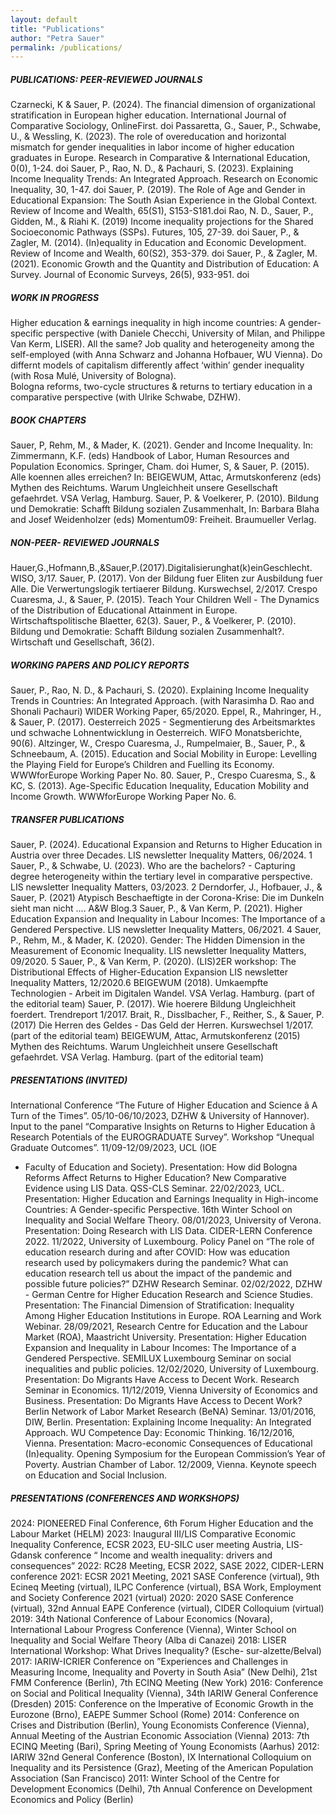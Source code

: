 ```yaml
---
layout: default
title: "Publications"
author: "Petra Sauer"
permalink: /publications/
---
```



##### PUBLICATIONS: PEER-REVIEWED JOURNALS
Czarnecki, K & Sauer, P. (2024). The financial dimension of organizational stratification in European higher education. International Journal of Comparative Sociology, OnlineFirst. doi
Passaretta, G., Sauer, P., Schwabe, U., & Wessling, K. (2023). The role of overeducation and horizontal mismatch for gender inequalities in labor income of higher education graduates in Europe. Research in Comparative & International Education, 0(0), 1-24. doi
Sauer, P., Rao, N. D., & Pachauri, S. (2023). Explaining Income Inequality Trends: An Integrated Approach. Research on Economic Inequality, 30, 1-47. doi
Sauer, P. (2019). The Role of Age and Gender in Educational Expansion: The South Asian Experience in the Global Context. Review of Income and Wealth, 65(S1), S153-S181.doi
Rao, N. D., Sauer, P., Gidden, M., & Riahi K. (2019) Income inequality projections for the Shared Socioeconomic Pathways (SSPs). Futures, 105, 27-39. doi
Sauer, P., & Zagler, M. (2014). (In)equality in Education and Economic Development. Review of Income and Wealth, 60(S2), 353-379. doi
Sauer, P., & Zagler, M. (2021). Economic Growth and the Quantity and Distribution of Education: A Survey. Journal of Economic Surveys, 26(5), 933-951. doi

##### WORK IN PROGRESS
Higher education & earnings inequality in high income countries: A gender- specific perspective (with Daniele Checchi, University of Milan, and Philippe Van Kerm, LISER).
All the same? Job quality and heterogeneity among the self-employed (with Anna Schwarz and Johanna Hofbauer, WU Vienna).
Do differnt models of capitalism differently affect ‘within’ gender inequality
(with Rosa Mulé, University of Bologna).  
Bologna reforms, two-cycle structures & returns to tertiary education in a comparative perspective (with Ulrike Schwabe, DZHW).

##### BOOK CHAPTERS
Sauer, P, Rehm, M., & Mader, K. (2021). Gender and Income Inequality. In: Zimmermann, K.F. (eds) Handbook of Labor, Human Resources and Population Economics. Springer, Cham. doi
Humer, S, & Sauer, P. (2015). Alle koennen alles erreichen? In: BEIGEWUM, Attac, Armutskonferenz (eds) Mythen des Reichtums. Warum Ungleichheit unsere Gesellschaft gefaehrdet. VSA Verlag, Hamburg.
Sauer, P. & Voelkerer, P. (2010). Bildung und Demokratie: Schafft Bildung sozialen Zusammenhalt, In: Barbara Blaha and Josef Weidenholzer (eds) Momentum09: Freiheit. Braumueller Verlag.

##### NON-PEER- REVIEWED JOURNALS
Hauer,G.,Hofmann,B.,&Sauer,P.(2017).Digitalisierunghat(k)einGeschlecht. WISO, 3/17.
Sauer, P. (2017). Von der Bildung fuer Eliten zur Ausbildung fuer Alle. Die Verwertungslogik tertiaerer Bildung. Kurswechsel, 2/2017.
Crespo Cuaresma, J., & Sauer, P. (2015). Teach Your Children Well - The Dynamics of the Distribution of Educational Attainment in Europe. Wirtschaftspolitische Blaetter, 62(3).
Sauer, P., & Voelkerer, P. (2010). Bildung und Demokratie: Schafft Bildung sozialen Zusammenhalt?. Wirtschaft und Gesellschaft, 36(2).


##### WORKING PAPERS AND POLICY REPORTS
Sauer, P., Rao, N. D., & Pachauri, S. (2020). Explaining Income Inequality Trends in Countries: An Integrated Approach. (with Narasimha D. Rao and Shonali Pachauri) WIDER Working Paper, 65/2020.
Eppel, R., Mahringer, H., & Sauer, P. (2017). Oesterreich 2025 - Segmentierung des Arbeitsmarktes und schwache
Lohnentwicklung in Oesterreich. WIFO Monatsberichte, 90(6).
Altzinger, W., Crespo Cuaresma, J., Rumpelmaier, B., Sauer, P., & Schneebaum, A. (2015). Education and Social Mobility in Europe: Levelling the Playing Field for Europe’s Children and Fuelling its Economy. WWWforEurope Working Paper No. 80.
Sauer, P., Crespo Cuaresma, S., & KC, S. (2013). Age-Specific Education Inequality, Education Mobility and Income Growth. WWWforEurope Working Paper No. 6.

 
##### TRANSFER PUBLICATIONS
Sauer, P. (2024). Educational Expansion and Returns to Higher Education in Austria over three Decades. LIS newsletter Inequality Matters, 06/2024. 1
Sauer, P., & Schwabe, U. (2023). Who are the bachelors? - Capturing degree heterogeneity within the tertiary level in comparative perspective. LIS newsletter Inequality Matters, 03/2023. 2
Derndorfer, J., Hofbauer, J., & Sauer, P. (2021) Atypisch Beschaeftigte in der Corona-Krise: Die im Dunkeln sieht man nicht .... A&W Blog.3
Sauer, P., & Van Kerm, P. (2021). Higher Education Expansion and Inequality
in Labour Incomes: The Importance of a Gendered Perspective. LIS newsletter Inequality Matters, 06/2021. 4
Sauer, P., Rehm, M., & Mader, K. (2020). Gender: The Hidden Dimension in the Measurement of Economic Inequality. LIS newsletter Inequality Matters, 09/2020. 5
Sauer, P., & Van Kerm, P. (2020). (LIS)2ER workshop: The Distributional Effects of Higher-Education Expansion LIS newsletter Inequality Matters, 12/2020.6
BEIGEWUM (2018). Umkaempfte Technologien - Arbeit im Digitalen Wandel. VSA Verlag. Hamburg. (part of the editorial team)
Sauer, P. (2017). Wie hoerere Bildung Ungleichheit foerdert. Trendreport 1/2017.
Brait, R., Disslbacher, F., Reither, S., & Sauer, P. (2017) Die Herren des Geldes - Das Geld der Herren. Kurswechsel 1/2017. (part of the editorial team)
BEIGEWUM, Attac, Armutskonferenz (2015) Mythen des Reichtums. Warum Ungleichheit unsere Gesellschaft gefaehrdet. VSA Verlag. Hamburg. (part of the editorial team)

##### PRESENTATIONS (INVITED)
International Conference “The Future of Higher Education and Science â A Turn of the Times”. 05/10-06/10/2023, DZHW & University of Hannover). Input to the panel “Comparative Insights on Returns to Higher Education â Research Potentials of the EUROGRADUATE Survey”.
Workshop “Unequal Graduate Outcomes”. 11/09-12/09/2023, UCL (IOE
- Faculty of Education and Society). Presentation: How did Bologna Reforms Affect Returns to Higher Education? New Comparative Evidence using LIS Data.
QSS-CLS Seminar. 22/02/2023, UCL. Presentation: Higher Education and Earnings Inequality in High-income Countries: A Gender-specific Perspective.
16th Winter School on Inequality and Social Welfare Theory. 08/01/2023, University of Verona. Presentation: Doing Research with LIS Data.
CIDER-LERN Conference 2022. 11/2022, University of Luxembourg. Policy Panel on “The role of education research during and after COVID: How was education research used by policymakers during the pandemic? What can education research tell us about the impact of the pandemic and possible future policies?”
DZHW Research Seminar. 02/02/2022, DZHW - German Centre for Higher Education Research and Science Studies. Presentation: The Financial Dimension of Stratification: Inequality Among Higher Education Institutions in Europe.
ROA Learning and Work Webinar. 28/09/2021, Research Centre for Education and the Labour Market (ROA), Maastricht University. Presentation: Higher Education Expansion and Inequality in Labour Incomes: The Importance
of a Gendered Perspective.
SEMILUX Luxembourg Seminar on social inequalities and public policies. 12/02/2020, University of Luxembourg. Presentation: Do Migrants Have Access to Decent Work.
Research Seminar in Economics. 11/12/2019, Vienna University of Economics and Business. Presentation: Do Migrants Have Access to Decent Work?
Berlin Network of Labor Market Research (BeNA) Seminar. 13/01/2016, DIW, Berlin. Presentation: Explaining Income Inequality: An Integrated Approach.
WU Competence Day: Economic Thinking. 16/12/2016, Vienna. Presentation: Macro-economic Consequences of Educational (In)equality.
Opening Symposium for the European Commission’s Year of Poverty. Austrian Chamber of Labor. 12/2009, Vienna. Keynote speech on Education and Social Inclusion.
 

##### PRESENTATIONS (CONFERENCES AND WORKSHOPS)
2024: PIONEERED Final Conference, 6th Forum Higher Education and the Labour Market (HELM)
2023: Inaugural III/LIS Comparative Economic Inequality Conference, ECSR 2023, EU-SILC user meeting Austria, LIS-Gdansk conference “ Income and wealth inequality: drivers and consequences”
2022: RC28 Meeting, ECSR 2022, SASE 2022, CIDER-LERN conference
2021: ECSR 2021 Meeting, 2021 SASE Conference (virtual), 9th Ecineq Meeting (virtual), ILPC Conference (virtual), BSA Work, Employment and Society Conference 2021 (virtual)
2020: 2020 SASE Conference (virtual), 32nd Annual EAPE Conference (virtual), CIDER Colloquium (virtual)
2019: 34th National Conference of Labour Economics (Novara), International Labour Progress Conference (Vienna), Winter School on Inequality and Social Welfare Theory (Alba di Canazei)
2018: LISER International Workshop: What Drives Inequality? (Esche- sur-alzette/Belval)
2017: IARIW-ICRIER Conference on ”Experiences and Challenges in Measuring Income, Inequality and Poverty in South Asia” (New Delhi), 21st FMM Conference (Berlin), 7th ECINQ Meeting (New York)
2016: Conference on Social and Political Inequality (Vienna), 34th IARIW General Conference (Dresden)
2015: Conference on the Imperative of Economic Growth in the Eurozone (Brno), EAEPE Summer School (Rome)
2014: Conference on Crises and Distribution (Berlin), Young Economists Conference (Vienna), Annual Meeting of the Austrian Economic Association (Vienna)
2013: 7th ECINQ Meeting (Bari), Spring Meeting of Young Economists (Aarhus)
2012: IARIW 32nd General Conference (Boston), IX International Colloquium on Inequality and its Persistence (Graz), Meeting of the American Population Association (San Francisco)
2011: Winter School of the Centre for Development Economics (Delhi), 7th Annual Conference on Development Economics and Policy (Berlin)

